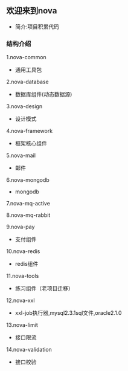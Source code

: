 ## 欢迎来到nova
* 简介:项目积累代码

### 结构介绍
1.nova-common
* 通用工具包

2.nova-database
* 数据库组件(动态数据源)

3.nova-design
* 设计模式

4.nova-framework
* 框架核心组件

5.nova-mail
* 邮件

6.nova-mongodb
* mongodb

7.nova-mq-active

8.nova-mq-rabbit

9.nova-pay
* 支付组件

10.nova-redis
* redis组件

11.nova-tools
* 练习组件（老项目迁移）

12.nova-xxl
* xxl-job执行器,mysql2.3.1sql文件,oracle2.1.0

13.nova-limit
* 接口限流

14.nova-validation
* 接口校验

